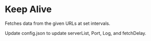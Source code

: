 # Keep Alive

Fetches data from the given URLs at set intervals.

Update config.json to update serverList, Port, Log, and fetchDelay.